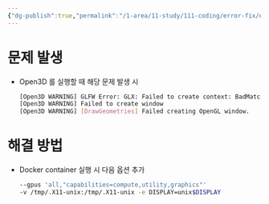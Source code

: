 ```yaml
---
{"dg-publish":true,"permalink":"/1-area/11-study/111-coding/error-fix/open3-d-warning-glfw-error/","tags":["Study/Coding/solution"],"noteIcon":"","created":"2024-07-09"}
---
```


# 문제 발생
- Open3D 를 실행할 때 해당 문제 발생 시
	```bash
	[Open3D WARNING] GLFW Error: GLX: Failed to create context: BadMatch (invalid parameter attributes)
	[Open3D WARNING] Failed to create window
	[Open3D WARNING] [DrawGeometries] Failed creating OpenGL window.
	```

# 해결 방법
- Docker container 실행 시 다음 옵션 추가
	```bash
	--gpus 'all,"capabilities=compute,utility,graphics"'
	-v /tmp/.X11-unix:/tmp/.X11-unix -e DISPLAY=unix$DISPLAY
	```

